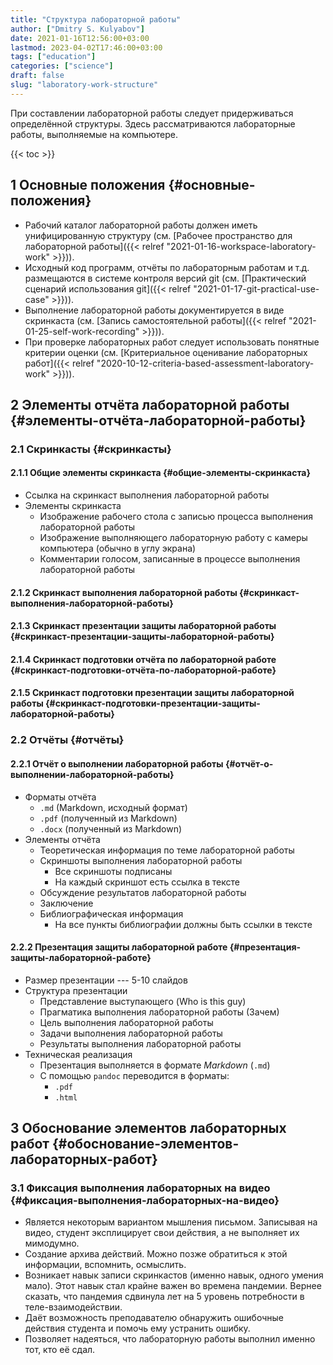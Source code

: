 ```yaml
---
title: "Структура лабораторной работы"
author: ["Dmitry S. Kulyabov"]
date: 2021-01-16T12:56:00+03:00
lastmod: 2023-04-02T17:46:00+03:00
tags: ["education"]
categories: ["science"]
draft: false
slug: "laboratory-work-structure"
---
```


При составлении лабораторной работы следует придерживаться определённой структуры. Здесь рассматриваются лабораторные работы, выполняемые на компьютере.

<!--more-->

{{< toc >}}


## <span class="section-num">1</span> Основные положения {#основные-положения}

-   Рабочий каталог лабораторной работы должен иметь унифицированную структуру (см. [Рабочее пространство для лабораторной работы]({{< relref "2021-01-16-workspace-laboratory-work" >}})).
-   Исходный код программ, отчёты по лабораторным работам и т.д. размещаются в системе контроля версий git (см. [Практический сценарий использования git]({{< relref "2021-01-17-git-practical-use-case" >}})).
-   Выполнение лабораторной работы документируется в виде скринкаста (см. [Запись самостоятельной работы]({{< relref "2021-01-25-self-work-recording" >}})).
-   При проверке лабораторных работ следует использовать понятные критерии оценки (см. [Критериальное оценивание лабораторных работ]({{< relref "2020-10-12-criteria-based-assessment-laboratory-work" >}})).


## <span class="section-num">2</span> Элементы отчёта лабораторной работы {#элементы-отчёта-лабораторной-работы}


### <span class="section-num">2.1</span> Скринкасты {#скринкасты}


#### <span class="section-num">2.1.1</span> Общие элементы скринкаста {#общие-элементы-скринкаста}

-   Ссылка на скринкаст выполнения лабораторной работы
-   Элементы скринкаста
    -   Изображение рабочего стола с записью процесса выполнения лабораторной работы
    -   Изображение выполняющего лабораторную работу с камеры компьютера (обычно в углу экрана)
    -   Комментарии голосом, записанные в процессе выполнения лабораторной работы


#### <span class="section-num">2.1.2</span> Скринкаст выполнения лабораторной работы {#скринкаст-выполнения-лабораторной-работы}


#### <span class="section-num">2.1.3</span> Скринкаст презентации защиты лабораторной работы {#скринкаст-презентации-защиты-лабораторной-работы}


#### <span class="section-num">2.1.4</span> Скринкаст подготовки отчёта по лабораторной работе {#скринкаст-подготовки-отчёта-по-лабораторной-работе}


#### <span class="section-num">2.1.5</span> Скринкаст подготовки презентации защиты лабораторной работы {#скринкаст-подготовки-презентации-защиты-лабораторной-работы}


### <span class="section-num">2.2</span> Отчёты {#отчёты}


#### <span class="section-num">2.2.1</span> Отчёт о выполнении лабораторной работы {#отчёт-о-выполнении-лабораторной-работы}

-   Форматы отчёта
    -   `.md` (Markdown, исходный формат)
    -   `.pdf` (полученный из Markdown)
    -   `.docx` (полученный из Markdown)
-   Элементы отчёта
    -   Теоретическая информация по теме лабораторной работы
    -   Скриншоты выполнения лабораторной работы
        -   Все скриншоты подписаны
        -   На каждый скриншот есть ссылка в тексте
    -   Обсуждение результатов лабораторной работы
    -   Заключение
    -   Библиографическая информация
        -   На все пункты библиографии должны быть ссылки в тексте


#### <span class="section-num">2.2.2</span> Презентация защиты лабораторной работе {#презентация-защиты-лабораторной-работе}

-   Размер презентации --- 5-10 слайдов
-   Структура презентации
    -   Представление выступающего (Who is this guy)
    -   Прагматика выполнения лабораторной работы (Зачем)
    -   Цель выполнения лабораторной работы
    -   Задачи выполнения лабораторной работы
    -   Результаты выполнения лабораторной работы
-   Техническая реализация
    -   Презентация выполняется в формате _Markdown_ (`.md`)
    -   С помощью `pandoc` переводится в форматы:
        -   `.pdf`
        -   `.html`


## <span class="section-num">3</span> Обоснование элементов лабораторных работ {#обоснование-элементов-лабораторных-работ}


### <span class="section-num">3.1</span> Фиксация выполнения лабораторных на видео {#фиксация-выполнения-лабораторных-на-видео}

-   Является некоторым вариантом мышления письмом. Записывая на видео, студент эксплицирует свои действия, а не выполняет их мимодумно.
-   Создание архива действий. Можно позже обратиться к этой информации, вспомнить, осмыслить.
-   Возникает навык записи скринкастов (именно навык, одного умения мало). Этот навык стал крайне важен во времена пандемии. Вернее сказать, что пандемия сдвинула лет на 5 уровень потребности в теле-взаимодействии.
-   Даёт возможность преподавателю обнаружить ошибочные действия студента и помочь ему устранить ошибку.
-   Позволяет надеяться, что лабораторную работы выполнил именно тот, кто её сдал.
